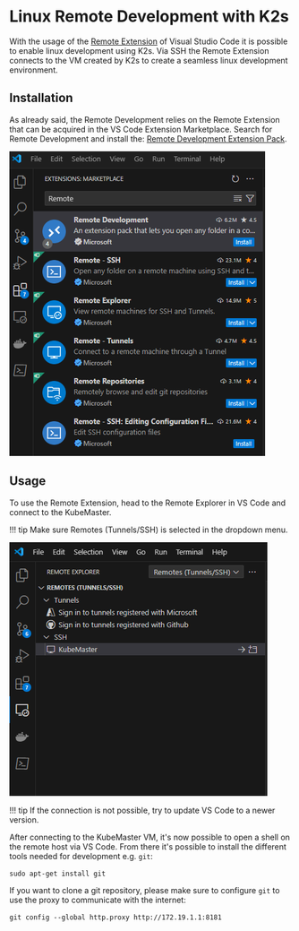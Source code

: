 <!--
SPDX-FileCopyrightText: © 2024 Siemens Healthineers AG
SPDX-License-Identifier: MIT
-->

# Linux Remote Development with K2s

With the usage of the [Remote Extension](https://code.visualstudio.com/docs/remote/remote-overview) of Visual Studio Code it is possible to enable linux development using K2s. Via SSH the Remote Extension connects to the VM created by K2s to create a seamless linux development environment.

## Installation

As already said, the Remote Development relies on the Remote Extension that can be acquired in the VS Code Extension Marketplace. Search for Remote Development and install the: [Remote Development Extension Pack](https://marketplace.visualstudio.com/items?itemName=ms-vscode-remote.vscode-remote-extensionpack).

![Remote Development Pack on the VS Code Marketplace](assets/install-remote-development-pack.png)


## Usage

To use the Remote Extension, head to the Remote Explorer in VS Code and connect to the KubeMaster.

!!! tip
    Make sure Remotes (Tunnels/SSH) is selected in the dropdown menu.


![Remote Explorer](assets/remote-explorer.png)

!!! tip
    If the connection is not possible, try to update VS Code to a newer version.


After connecting to the KubeMaster VM, it's now possible to open a shell on the remote host via VS Code. 
From there it's possible to install the different tools needed for development e.g. `git`:

```Console
sudo apt-get install git
```

If you want to clone a git repository, please make sure to configure `git` to use the proxy to communicate with the internet:

```Console
git config --global http.proxy http://172.19.1.1:8181
```


